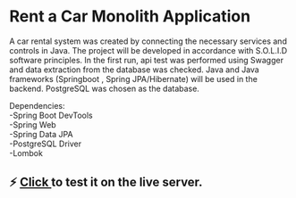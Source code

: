 # Rent a Car Monolith Application

A car rental system was created by connecting the necessary services and controls in Java. The project will be developed in accordance with S.O.L.I.D software principles. In the first run, api test was performed using Swagger and data extraction from the database was checked. Java and Java frameworks (Springboot , Spring JPA/Hibernate) will be used in the backend. PostgreSQL was chosen as the database.
 
Dependencies: <br>
-Spring Boot DevTools <br>
-Spring Web <br>
-Spring Data JPA <br>
-PostgreSQL Driver <br>
-Lombok

<b><h2>	⚡ <a href="https://etiya-rent-a-car-pair-6.herokuapp.com/swagger-ui.html">Click </a>to test it on the live server. </h2></b>

